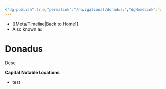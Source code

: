 ```yaml
---
{"dg-publish":true,"permalink":"/navigational/donadus/","dgHomeLink":false}
---
```


- [[Meta/Timeline\|Back to Home]]
- Also known as 

# Donadus
Desc

**Capital** 
**Notable Locations**
- test

